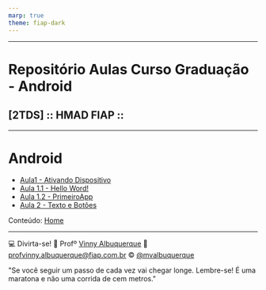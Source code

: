 ```yaml
---
marp: true
theme: fiap-dark
---
```

<!-- _class: logo -->

---
# Repositório Aulas Curso Graduação  - Android
## [2TDS] :: HMAD FIAP ::

---
# Android 

- [Aula1 - Ativando Dispositivo](/02_Android/11_Segunda-Feira_11_09_2023/00_Ativando%20Dispositivos_Android/ativando-dispositivo.pdf)
- [Aula 1.1 - Hello Word!](/02_Android/11_Segunda-Feira_11_09_2023/01_Aula_Apresentacao_Android/01_Aula_Apresentação_Android.pdf)
- [Aula 1.2 - PrimeiroApp](/02_Android/11_Segunda-Feira_11_09_2023/01_Aula_Apresentacao_Android/01_Aula_Apresentação_Android.pdf)
- [Aula 2   - Texto e Botões ](/embreve.pdf)


Conteúdo: [Home](/README.md)

---
<!-- header: 'Dúvidas' -->
:computer: Divirta-se!
:school: Profº [Vinny Albuquerque](http://www.linkedin.com/in/mvalbuquerque)
:email: profvinny.albuquerque@fiap.com.br
:copyright: [@mvalbuquerque](http://www.linkedin.com/in/mvalbuquerque)

"Se você seguir um passo de cada vez vai chegar longe. Lembre-se! É uma maratona e não uma corrida de cem metros."
